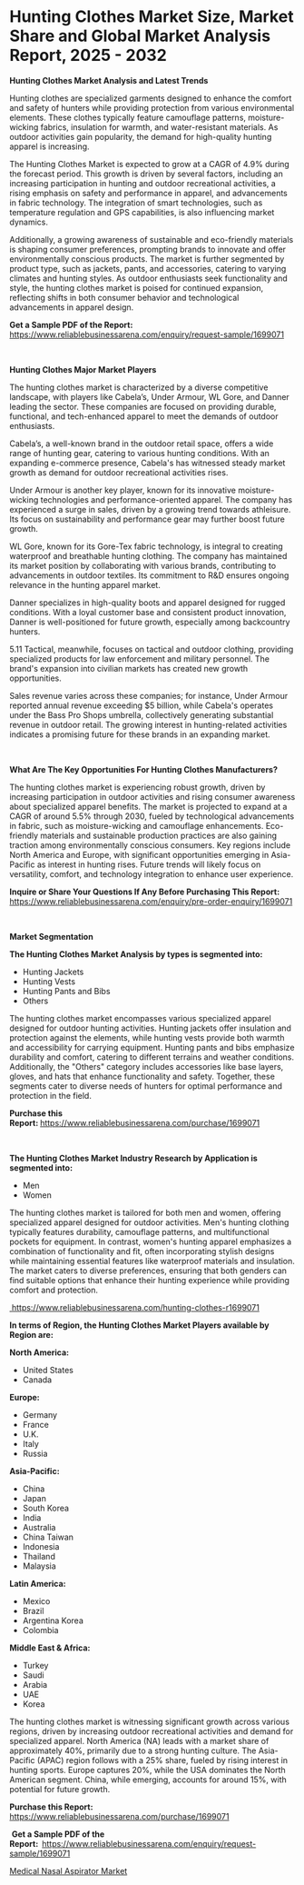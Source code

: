 <p><h1>Hunting Clothes Market Size, Market Share and Global Market Analysis Report, 2025 - 2032</h1></p><p><strong>Hunting Clothes Market Analysis and Latest Trends</strong></p>
<p><p>Hunting clothes are specialized garments designed to enhance the comfort and safety of hunters while providing protection from various environmental elements. These clothes typically feature camouflage patterns, moisture-wicking fabrics, insulation for warmth, and water-resistant materials. As outdoor activities gain popularity, the demand for high-quality hunting apparel is increasing.</p><p>The Hunting Clothes Market is expected to grow at a CAGR of 4.9% during the forecast period. This growth is driven by several factors, including an increasing participation in hunting and outdoor recreational activities, a rising emphasis on safety and performance in apparel, and advancements in fabric technology. The integration of smart technologies, such as temperature regulation and GPS capabilities, is also influencing market dynamics.</p><p>Additionally, a growing awareness of sustainable and eco-friendly materials is shaping consumer preferences, prompting brands to innovate and offer environmentally conscious products. The market is further segmented by product type, such as jackets, pants, and accessories, catering to varying climates and hunting styles. As outdoor enthusiasts seek functionality and style, the hunting clothes market is poised for continued expansion, reflecting shifts in both consumer behavior and technological advancements in apparel design.</p></p>
<p><strong>Get a Sample PDF of the Report:&nbsp;</strong> <a href="https://www.reliablebusinessarena.com/enquiry/request-sample/1699071?utm_campaign=2112&utm_medium=2&utm_source=Github&utm_content=ia&utm_term=05022025&utm_id=hunting-clothes">https://www.reliablebusinessarena.com/enquiry/request-sample/1699071</a></p>
<p>&nbsp;</p>
<p><strong>Hunting Clothes Major Market Players</strong></p>
<p><p>The hunting clothes market is characterized by a diverse competitive landscape, with players like Cabela’s, Under Armour, WL Gore, and Danner leading the sector. These companies are focused on providing durable, functional, and tech-enhanced apparel to meet the demands of outdoor enthusiasts.</p><p>Cabela’s, a well-known brand in the outdoor retail space, offers a wide range of hunting gear, catering to various hunting conditions. With an expanding e-commerce presence, Cabela's has witnessed steady market growth as demand for outdoor recreational activities rises. </p><p>Under Armour is another key player, known for its innovative moisture-wicking technologies and performance-oriented apparel. The company has experienced a surge in sales, driven by a growing trend towards athleisure. Its focus on sustainability and performance gear may further boost future growth.</p><p>WL Gore, known for its Gore-Tex fabric technology, is integral to creating waterproof and breathable hunting clothing. The company has maintained its market position by collaborating with various brands, contributing to advancements in outdoor textiles. Its commitment to R&D ensures ongoing relevance in the hunting apparel market.</p><p>Danner specializes in high-quality boots and apparel designed for rugged conditions. With a loyal customer base and consistent product innovation, Danner is well-positioned for future growth, especially among backcountry hunters.</p><p>5.11 Tactical, meanwhile, focuses on tactical and outdoor clothing, providing specialized products for law enforcement and military personnel. The brand's expansion into civilian markets has created new growth opportunities.</p><p>Sales revenue varies across these companies; for instance, Under Armour reported annual revenue exceeding $5 billion, while Cabela's operates under the Bass Pro Shops umbrella, collectively generating substantial revenue in outdoor retail. The growing interest in hunting-related activities indicates a promising future for these brands in an expanding market.</p></p>
<p>&nbsp;</p>
<p><strong>What Are The Key Opportunities For Hunting Clothes Manufacturers?</strong></p>
<p><p>The hunting clothes market is experiencing robust growth, driven by increasing participation in outdoor activities and rising consumer awareness about specialized apparel benefits. The market is projected to expand at a CAGR of around 5.5% through 2030, fueled by technological advancements in fabric, such as moisture-wicking and camouflage enhancements. Eco-friendly materials and sustainable production practices are also gaining traction among environmentally conscious consumers. Key regions include North America and Europe, with significant opportunities emerging in Asia-Pacific as interest in hunting rises. Future trends will likely focus on versatility, comfort, and technology integration to enhance user experience.</p></p>
<p><strong>Inquire or Share Your Questions If Any Before Purchasing This Report:</strong> <a href="https://www.reliablebusinessarena.com/enquiry/pre-order-enquiry/1699071?utm_campaign=2112&utm_medium=2&utm_source=Github&utm_content=ia&utm_term=05022025&utm_id=hunting-clothes">https://www.reliablebusinessarena.com/enquiry/pre-order-enquiry/1699071</a></p>
<p>&nbsp;</p>
<p><strong>Market Segmentation</strong></p>
<p><strong>The Hunting Clothes Market Analysis by types is segmented into:</strong></p>
<p><ul><li>Hunting Jackets</li><li>Hunting Vests</li><li>Hunting Pants and Bibs</li><li>Others</li></ul></p>
<p><p>The hunting clothes market encompasses various specialized apparel designed for outdoor hunting activities. Hunting jackets offer insulation and protection against the elements, while hunting vests provide both warmth and accessibility for carrying equipment. Hunting pants and bibs emphasize durability and comfort, catering to different terrains and weather conditions. Additionally, the "Others" category includes accessories like base layers, gloves, and hats that enhance functionality and safety. Together, these segments cater to diverse needs of hunters for optimal performance and protection in the field.</p></p>
<p><strong>Purchase this Report:&nbsp;</strong><a href="https://www.reliablebusinessarena.com/purchase/1699071?utm_campaign=2112&utm_medium=2&utm_source=Github&utm_content=ia&utm_term=05022025&utm_id=hunting-clothes">https://www.reliablebusinessarena.com/purchase/1699071</a></p>
<p>&nbsp;</p>
<p><strong>The Hunting Clothes Market Industry Research by Application is segmented into:</strong></p>
<p><ul><li>Men</li><li>Women</li></ul></p>
<p><p>The hunting clothes market is tailored for both men and women, offering specialized apparel designed for outdoor activities. Men's hunting clothing typically features durability, camouflage patterns, and multifunctional pockets for equipment. In contrast, women's hunting apparel emphasizes a combination of functionality and fit, often incorporating stylish designs while maintaining essential features like waterproof materials and insulation. The market caters to diverse preferences, ensuring that both genders can find suitable options that enhance their hunting experience while providing comfort and protection.</p></p>
<p><a href="https://www.reliablebusinessarena.com/hunting-clothes-r1699071?utm_campaign=2112&utm_medium=2&utm_source=Github&utm_content=ia&utm_term=05022025&utm_id=hunting-clothes">&nbsp;https://www.reliablebusinessarena.com/hunting-clothes-r1699071</a></p>
<p><strong>In terms of Region, the Hunting Clothes Market Players available by Region are:</strong></p>
<p>
    <p> <strong> North America: </strong>
        <ul>
            <li>United States</li>
            <li>Canada</li>
        </ul>
        </p> 
    <p> <strong> Europe: </strong>
        <ul>
            <li>Germany</li>
            <li>France</li>
            <li>U.K.</li>
            <li>Italy</li>
            <li>Russia</li>
        </ul>
        </p> 
    <p> <strong> Asia-Pacific: </strong>
        <ul>
            <li>China</li>
            <li>Japan</li>
            <li>South Korea</li>
            <li>India</li>
            <li>Australia</li>
            <li>China Taiwan</li>
            <li>Indonesia</li>
            <li>Thailand</li>
            <li>Malaysia</li>
        </ul>
        </p> 
    <p> <strong> Latin America: </strong>
        <ul>
            <li>Mexico</li>
            <li>Brazil</li>
            <li>Argentina Korea</li>
            <li>Colombia</li>
        </ul>
        </p> 
    <p> <strong> Middle East & Africa: </strong>
        <ul>
            <li>Turkey</li>
            <li>Saudi</li>
            <li>Arabia</li>
            <li>UAE</li>
            <li>Korea</li>
        </ul>
    </p>
    </p>
<p><p>The hunting clothes market is witnessing significant growth across various regions, driven by increasing outdoor recreational activities and demand for specialized apparel. North America (NA) leads with a market share of approximately 40%, primarily due to a strong hunting culture. The Asia-Pacific (APAC) region follows with a 25% share, fueled by rising interest in hunting sports. Europe captures 20%, while the USA dominates the North American segment. China, while emerging, accounts for around 15%, with potential for future growth.</p></p>
<p><strong>Purchase this Report: </strong><a href="https://www.reliablebusinessarena.com/purchase/1699071?utm_campaign=2112&utm_medium=2&utm_source=Github&utm_content=ia&utm_term=05022025&utm_id=hunting-clothes">https://www.reliablebusinessarena.com/purchase/1699071</a></p>
<p>&nbsp;<strong>Get a Sample PDF of the Report:&nbsp;&nbsp;</strong><a href="https://www.reliablebusinessarena.com/enquiry/request-sample/1699071?utm_campaign=2112&utm_medium=2&utm_source=Github&utm_content=ia&utm_term=05022025&utm_id=hunting-clothes">https://www.reliablebusinessarena.com/enquiry/request-sample/1699071</a></p>
<p><strong></strong></p>
<p><p><a href="https://github.com/AshikRahman991/Market-Research-Report-List-1/blob/main/medical-nasal-aspirator-market.md?utm_campaign=2112&utm_medium=2&utm_source=Github&utm_content=ia&utm_term=05022025&utm_id=hunting-clothes">Medical Nasal Aspirator Market</a></p></p>